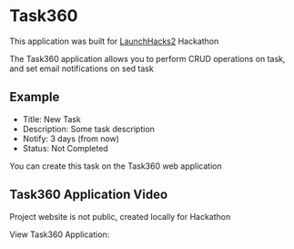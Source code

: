 # Task360
This application was built for [LaunchHacks2](https://launchhacks-ii.devpost.com/?ref_feature=challenge&ref_medium=your-open-hackathons&ref_content=Upcoming) Hackathon 

The Task360 application allows you to perform CRUD operations on task, and set email notifications on sed task

## Example

* Title: New Task 
* Description: Some task description
* Notify: 3 days (from now) 
* Status: Not Completed 

You can create this task on the Task360 web application

## Task360 Application Video
Project website is not public, created locally for Hackathon

View Task360 Application: 
